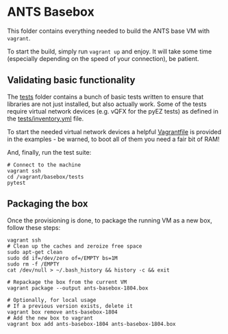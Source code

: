 # ANTS Basebox

This folder contains everything needed to build the ANTS base VM with `vagrant`.

To start the build, simply run `vagrant up` and enjoy. It will take some time (especially depending on the speed of your connection), be patient.

## Validating basic functionality

The [tests](tests) folder contains a bunch of basic tests written to ensure that libraries are not just installed, but also actually work. Some of the tests require virtual network devices (e.g. vQFX for the pyEZ tests) as defined in the [tests/inventory.yml](tests/inventory.yml) file.

To start the needed virtual network devices a helpful [Vagrantfile](../examples/lab/Vagrantfile) is provided in the examples - be warned, to boot all of them you need a fair bit of RAM!

And, finally, run the test suite:

```
# Connect to the machine
vagrant ssh
cd /vagrant/basebox/tests
pytest
```

## Packaging the box

Once the provisioning is done, to package the running VM as a new box, follow these steps:

```
vagrant ssh
# Clean up the caches and zeroize free space
sudo apt-get clean
sudo dd if=/dev/zero of=/EMPTY bs=1M
sudo rm -f /EMPTY
cat /dev/null > ~/.bash_history && history -c && exit

# Repackage the box from the current VM
vagrant package --output ants-basebox-1804.box 

# Optionally, for local usage
# If a previous version exists, delete it
vagrant box remove ants-basebox-1804
# Add the new box to vagrant
vagrant box add ants-basebox-1804 ants-basebox-1804.box 
```
